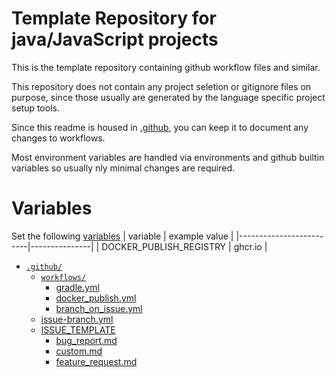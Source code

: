 # Template Repository for java/JavaScript projects
This is the template repository containing github workflow files and similar.

This repository does not contain any project seletion or gitignore files on purpose,
since those usually are generated by the language specific project setup tools.

Since this readme is housed in [.github](.), you can keep it to document any changes to workflows.

Most environment variables are handled via environments and github builtin variables so usually nly minimal changes are required.

# Variables
Set the following [variables](../../settings/variables/actions/new)
| variable                | example value |
|-------------------------|---------------|
| DOCKER_PUBLISH_REGISTRY | ghcr.io       |

- [`.github/`](.)
    - [`workflows/`](./workflows/)
        - [gradle.yml](./workflows/gradle.yml)
        - [docker_publish.yml](./workflows/docker_publish.yml)
        - [branch_on_issue.yml](./workflows/branch_on_issue.yml)
    - [issue-branch.yml](./issue-branch.yml)
    - [ISSUE_TEMPLATE](./ISSUE_TEMPLATE/)
        - [bug_report.md](./ISSUE_TEMPLATE/bug_report.md)
        - [custom.md](./ISSUE_TEMPLATE/custom.md)
        - [feature_request.md](./ISSUE_TEMPLATE/feature_request.md)
